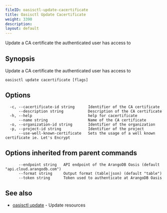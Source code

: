 ```yaml
---
fileID: oasisctl-update-cacertificate
title: Oasisctl Update Cacertificate
weight: 3390
description: 
layout: default
---
```

Update a CA certificate the authenticated user has access to

## Synopsis

Update a CA certificate the authenticated user has access to

```
oasisctl update cacertificate [flags]
```

## Options

```
  -c, --cacertificate-id string      Identifier of the CA certificate
      --description string           Description of the CA certificate
  -h, --help                         help for cacertificate
      --name string                  Name of the CA certificate
  -o, --organization-id string       Identifier of the organization
  -p, --project-id string            Identifier of the project
      --use-well-known-certificate   Sets the usage of a well known certificate ie. Let's Encrypt
```

## Options inherited from parent commands

```
      --endpoint string   API endpoint of the ArangoDB Oasis (default "api.cloud.arangodb.com")
      --format string     Output format (table|json) (default "table")
      --token string      Token used to authenticate at ArangoDB Oasis
```

## See also

* [oasisctl update]()	 - Update resources

